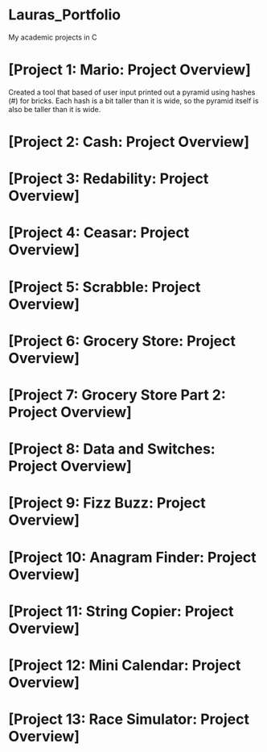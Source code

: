 # Lauras_Portfolio
My academic projects in C

# [Project 1: Mario: Project Overview]
Created a tool that based of user input printed out a pyramid using hashes (#) for bricks. Each hash is a bit taller than it is wide, so the pyramid itself is also be taller than it is wide. 

# [Project 2: Cash: Project Overview]

# [Project 3: Redability: Project Overview]

# [Project 4: Ceasar: Project Overview]

# [Project 5: Scrabble: Project Overview]

# [Project 6: Grocery Store: Project Overview]

# [Project 7: Grocery Store Part 2: Project Overview]

# [Project 8: Data and Switches: Project Overview]

# [Project 9: Fizz Buzz: Project Overview]

# [Project 10: Anagram Finder: Project Overview]

# [Project 11: String Copier: Project Overview]

# [Project 12: Mini Calendar: Project Overview]

# [Project 13: Race Simulator: Project Overview]
